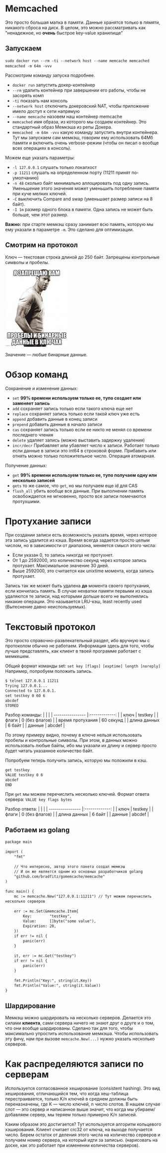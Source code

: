 # Memcached

Это просто большая мапка в памяти.
Данные хранятся только в пямяти, никакого сброса на диск.
В целом, это можно рассматривать как "ненадежное, но **очень** быстрое key-value хранилище"

## Запускаем

`sudo docker run --rm -ti --network host --name memcache memcached memcached -m 64m -vvv`

Рассмотрим команду запуска подробнее.
- `docker run` запустить докер-контейнер
- `--rm` удалить контейнер при завершении его работы, чтобы не засорять комп
- `-ti` показать нам консоль
- `--network host` отключить докеровский NAT, чтобы приложение имело доступ к сети напрямую
- `--name memcache` назовем наш контейнер memcache
- `memcached` имя образа, из которого мы создаем контейнер. Это стандартный образ Мемкэша из репы Докера.
- `memcached -m 64m -vvv` какую команду запустить внутри контейнера. Тут мы запускаем сам мемкэш, говорим ему использовать 64Мб памяти и включить очень verbose-режим (чтобы он писал о вообще всех операциях в консоль).

Можем еще указать параметры:
- `-l 127.0.0.1` слушать только локалхост
- `-p 11211` слушать на определенном порту (11211 принят по-умолчанию)
- `-n 48` сколько байт минимально аллоцировать под одну запись. Уменьшение этого значения может уменьшить потребление памяти при куче мелких ключей.
- `-C` выключить Compare and swap (уменьшает размер записи на 8 байт).
- `-I 1m` размер одного блока в памяти. Одна запись не может быть больше, чем этот размер.

**Важно:** при старте мемкэш сразу занимает всю память, которую мы ему указали в параметре `-m`. Это сделано для оптимизации.

## Смотрим на протокол

Ключ — текстовая строка длиной до 250 байт. Запрещены контрольные символы и пробелы.

![Джейсон запрещает нам](images/jason.jpg)

Значение — любые бинарные данные.

# Обзор команд

Сохранение и изменение данных:
- `set` **99% времени используем только ее, тупо создает или заменяет запись**
- `add` сохраняет запись только если такого ключа еще нет
- `replace` сохраняет запись только если такой ключ уже есть
- `append` добавить данные в конец записи
- `prepend` добавить данные в начало записи
- `cas` сохраняет запись только если ее никто не менял со времени последнего чтения
- `delete` удаляет запись (можно выставить задержку удаления)
- `incr/decr` Прибавляет или убавляет число к записи. Работает только если данные в записи это int64 в строковой форме. Прибавить или отнять можно только положительное число. Операция атомарная.

Получение данных:
- `get` **99% времени используем только ее, тупо получаем одну или несколько записей**
- `gets` то же самое, что `get`, но мы получаем еще id для CAS
- `flush_all` убить вообще все данные. При выполнении память освобождается не мгновенно, просто все записи помечаются протухшими.

# Протухание записи

При создании записи есть возможность указать время, через которое эта запись удалится из кэша.
Время всегда задается просто целым числом, но в зависимости от диапазона, меняется смысл этого числа:
- Если указан 0, то запись никогда не протухнет.
- От 1 до 2592000, это количество секунд через которое запись протухает. Максимальное значение 30 дней.
- Выше 2592000, это считается как unixtime момента, когда запись протухает.

Запись так же может быть удалена **до** момента своего протухания, если кончилась память.
В случае нехватки памяти первыми из кэша удаляются те записи, над которыми дольше всего не выполнялись никакие операции. Это называется LRU-кэш, least recently used (Вытеснение давно неиспользуемых).

# Текстовый протокол

Это просто справочно-развлекательный раздел, ибо вручную мы с протоколом обычно не работаем.
Информация здесь для того, чтобы лучше представлять, как клиент в твоей программе работает с мемкешем.

Общий формат команды set: `set key [flags] [exptime] length [noreply]`
Например, попробуем положить запись.
```
$ telnet 127.0.0.1 11211
Trying 127.0.0.1...
Connected to 127.0.0.1.
set testkey 0 60 6
abcdef
STORED
```
Разбор команды:
|                  |                |
| ---------------- |:-------------: |
| ключ             | testkey        |
| флаги            | 0 (без флагов) |
| время протухания | 60 секунд      |
| длина данных     | 6 байт         |
| данные           | abcdef         |

По этому примеру видно, почему в ключе нельзя использовать пробелы и контрольные символы.
При этом, в данных можно использовать любые байты, ибо мы указали их длину и сервер просто будет читать указанное количество байт.

Попробуем теперь получить запись, которую мы положили в кэш.
```
get testkey
VALUE testkey 0 6
abcdef
END
```

При `get` мы можем перечислить несколько ключей.
Формат ответа сервера: `VALUE key flags bytes`

Разбор ответа:
|                  |                |
| ---------------- |:-------------: |
| ключ             | testkey        |
| флаги            | 0 (без флагов) |
| длина данных     | 6 байт         |
| данные           | abcdef         |

## Работаем из golang

```golang
package main

import (
    "fmt"

    // Что интересно, автор этого пакета создал мемкэш
    // И он же является одним из основных разработчиков golang
    "github.com/bradfitz/gomemcache/memcache"
)

func main() {
    mc := memcache.New("127.0.0.1:11211") // Тут можем перечислить несколько серверов

    err := mc.Set(&memcache.Item{
        Key:        "testkey",
        Value:      []byte("some value"),
        Expiration: 20,
    })
    if err != nil {
        panic(err)
    }

    it, err := mc.Get("testkey")
    if err != nil {
        panic(err)
    }

    fmt.Println("Key:", string(it.Key))
    fmt.Println("Value:", string(it.Value))
}
```

## Шардирование

Мемкэш можно шардировать на несколько серверов.
Делается это силами **клиента**, сами сервера ничего не знают друг о друге и о том, что они вообще шардированы.
Сделано так для того, чтобы максимально упростить использование мемкэша.
Чтобы использовать эту фичу, нам при вызове `memcache.New(...)` нужно указать несколько серверов.

# Как распределяются записи по серверам

Используется согласованное хеширование (consistent hashing).
Это вид хеширования, отличающийся тем, что когда хеш-таблица перестраивается, только K/n ключей в среднем должны быть переназначены, где K — число ключей, n число слотов.
В нашем случае слот — это сервер и написанное выше значит, что когда мы убираем/добавляем сервер, мы теряем только примерно K/n записей.

Каким образом это достигается? Тут используется алгоритм кольцевого хэширования.
Клиент считает crc32 от ключа, на выходе получается число. Берем остаток от деления этого числа на количество серверов и получаем номер сервера, на который идти за записью.
(нарисовать на доске, как это работает при изменении количества серверов).
